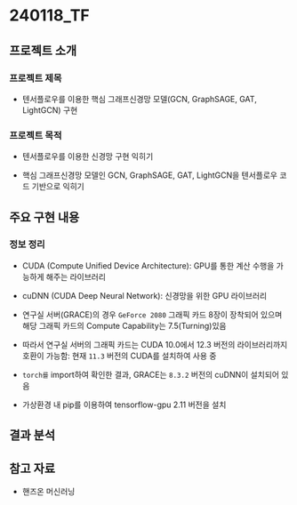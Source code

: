 # 240118_TF

<!--  --> 

## 프로젝트 소개

### 프로젝트 제목

- 텐서플로우를 이용한 핵심 그래프신경망 모델(GCN, GraphSAGE, GAT, LightGCN) 구현

### 프로젝트 목적

- 텐서플로우를 이용한 신경망 구현 익히기

- 핵심 그래프신경망 모델인 GCN, GraphSAGE, GAT, LightGCN을 텐서플로우 코드 기반으로 익히기 

<!--  -->

## 주요 구현 내용

### 정보 정리

- CUDA (Compute Unified Device Architecture): GPU를 통한 계산 수행을 가능하게 해주는 라이브러리

- cuDNN (CUDA Deep Neural Network): 신경망을 위한 GPU 라이브러리 

- 연구실 서버(GRACE)의 경우 `GeForce 2080` 그래픽 카드 8장이 장착되어 있으며 해당 그래픽 카드의 Compute Capability는 7.5(Turning)있음 

- 따라서 연구실 서버의 그래픽 카드는 CUDA 10.0에서 12.3 버전의 라이브러리까지 호환이 가능함: 현재 `11.3` 버전의 CUDA를 설치하여 사용 중 

- `torch를` import하여 확인한 결과, GRACE는 `8.3.2` 버전의 cuDNN이 설치되어 있음

- 가상환경 내 pip를 이용하여 tensorflow-gpu 2.11 버전을 설치

<!--  -->

## 결과 분석

<!--  -->

## 참고 자료

- 핸즈온 머신러닝
